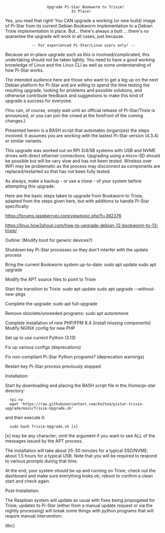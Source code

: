                        Upgrade Pi-Star Bookworm to Trixie!
                                  In Place!

Yes, you read that right! You CAN upgrade a working (or new build) image of Pi-Star
from its current Debian Bookworm implementation to a Debian Trixie implementation
in place.  But... there's always a butt ... there's no quarantee the upgrade will
work in all cases, just because.

                -- For experienced Pi-Star/Linux users only! --

Because an in-place upgrade such as this is involved/complicated, this undertaking
should not be taken lightly.  You need to have a good working knowledge of Linux
and the Linux CLI as well as some understanding of how Pi-Star works.

The intended audience here are those who want to get a leg up on the next Debian
platform for Pi-Star and are willing to spend the time testing the resulting upgrade,
looking for problems and possible solutions, and otherwise contribute feedback and
suggestions to make this kind of upgrade a success for everyone.

(You can, of course, simply wait until an official release of Pi-Star/Trixie is
announced, or you can join the crowd at the forefront of the coming changes.)

Presented herein is a BASH script that automates (organizes) the steps involved.
It assumes you are working with the lastest Pi-Star version (4.3.4) or similar variants.

This upgrade was worked out on RPI 3/4/5B systems with USB and NVME drives with direct
ethernet connections. Upgrading using a micro-SD should be possible but will be vary slow
and has not been tested. Wireless over WiFi may be problematic as the process may
disconnect as components are replaced/restarted so that has not been fully tested.

As always, make a backup - or use a clone - of your system before attempting this
upgrade.

Here are the basic steps taken to upgrade from Bookworm to Trixie, adapted from the
steps given here, but with additions to handle Pi-Star specifically:

   <https://forums.raspberrypi.com/viewtopic.php?t=392376>
   
   <https://linux.how2shout.com/how-to-upgrade-debian-12-bookworm-to-13-trixie/>

Outline:
   (Modify boot for generic devices?)
   
   Shutdown key Pi-Star processes so they don't interfer with the update process

   Bring the current Bookworm system up-to-date:
        sudo apt update
        sudo apt upgrade

   Modify the APT source files to point to Trixie

   Start the transition to Trixie:
        sudo apt update
        sudo apt upgrade --without-new-pkgs

   Complete the upgrade:
        sudo apt full-upgrade

   Remove obsolete/unneeded programs:
        sudo apt autoremove

   Complete installation of new PHP/FPM 8.4 (install missing components)
   Modify NGINX config for new PHP

   Set up to use current Python (3.13)

   Fix up various configs (deprecations)

   Fix non-compliant Pi-Star Python programs? (deprecation warnings)

   Restart key Pi-Star process previously stopped

Installation:

   Start by downloading and placing the BASH script file in the /home/pi-star
   directory:

      rpi-rw
      wget 'https://raw.githubusercontent.com/kn2tod/pistar-trixie-upgrade/main/Trixie-Upgrade.sh'

   and then execute it:

      sudo bash Trixie-Upgrade.sh [x]

   [x] may be any character; omit the argument if you want to see ALL of the
   messages issued by the APT process.

   The installation will take about 25-30 minutes for a typical SSD/NVME; about 1.5 hours for a
   typical USB.  Note that you will be required to respond to various prompts during that time.

   At the end, your system should be up and running on Trixie; check out the
   dashboard and make sure everything looks ok; reboot to confirm a clean start
   and check again.

Post-Installation:

   The Raspbian system will update as usual with fixes being propogated for 
   Trixie; updates to Pi-Star (either from a manual update request or via the 
   nightly processing) will break some things with python programs that will 
   require manual intervention:

   (tbc)

